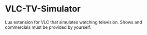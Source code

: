# VLC-TV-Simulator
Lua extension for VLC that simulates watching television. Shows and commercials must be provided by yourself.
